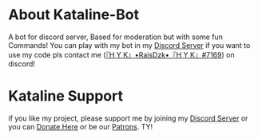 # About Kataline-Bot
A bot for discord server, Based for moderation but with some fun Commands!
You can play with my bot in my [Discord Server](https://discord.com/pk5ZqgCUeF)
if you want to use my code pls contact me ([『H Y K』•RaisDzk•『H Y K』#7169](https://discord.com/channels/@me/695083166641422379)) on discord!

# Kataline Support
if you like my project, please support me by joining my [Discord Server](https://discord.com/pk5ZqgCUeF) or you can [Donate Here](https://www.paypal.com/cgi-bin/webscr?cmd=_donations&business=raisdzakidziluwlah@gmail.com&lc=US&item_name=KatalineDonateSupport&nonote=0&cn=&currencycode=USD&bn=PP-DonationsBF:btn_donateCCLG.gif:NonHosted) or be our [Patrons](https://www.patreon.com/itzrais). TY!
